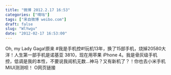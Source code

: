 ```yaml
---
title: "微博 2012.2.17 16:53"
categories: ["嘀咕"]
tags: ["来自微博 weibo.com"]
draft: false
slug: "WlYwgu"
date: "2012-02-17 16:53:00"
---
```


<p>Oh, my Lady Gaga!原来 #我是手机控#!玩机13年，换了15部手机，烧掉20580大洋！人生第一部手机是诺基亚 3810，现在用苹果 iPhone 4。我是骨灰级手机控，低调是我的本性，不要说我阅机无数…神马？又有新机了？！你也去小米手机MIUI测测呗！ O网页链接 ​​​​</p>
